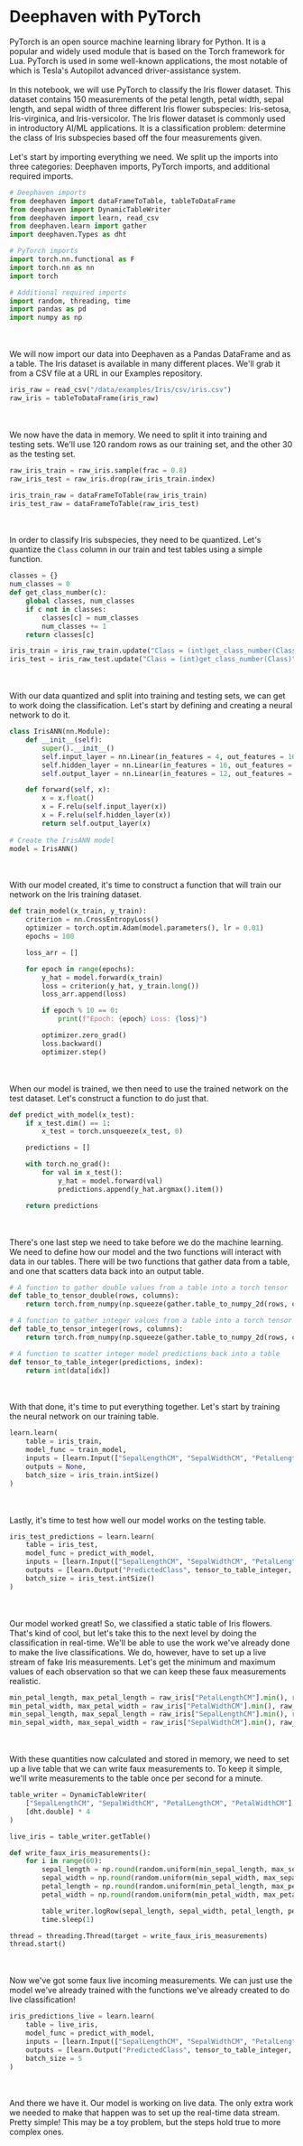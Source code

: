 # Deephaven with PyTorch

PyTorch is an open source machine learning library for Python.  It is a popular and widely used module that is based on the Torch framework for Lua.  PyTorch is used in some well-known applications, the most notable of which is Tesla's Autopilot advanced driver-assistance system.
\
\
In this notebook, we will use PyTorch to classify the Iris flower dataset.  This dataset contains 150 measurements of the petal length, petal width, sepal length, and sepal width of three different Iris flower subspecies: Iris-setosa, Iris-virginica, and Iris-versicolor.  The Iris flower dataset is commonly used in introductory AI/ML applications.  It is a classification problem: determine the class of Iris subspecies based off the four measurements given.
\
\
Let's start by importing everything we need.  We split up the imports into three categories: Deephaven imports, PyTorch imports, and additional required imports.

```python
# Deephaven imports
from deephaven import dataFrameToTable, tableToDataFrame
from deephaven import DynamicTableWriter
from deephaven import learn, read_csv
from deephaven.learn import gather
import deephaven.Types as dht

# PyTorch imports
import torch.nn.functional as F
import torch.nn as nn
import torch

# Additional required imports
import random, threading, time
import pandas as pd
import numpy as np
```
\
\
We will now import our data into Deephaven as a Pandas DataFrame and as a table.  The Iris dataset is available in many different places.  We'll grab it from a CSV file at a URL in our Examples repository.

```python
iris_raw = read_csv("/data/examples/Iris/csv/iris.csv")
raw_iris = tableToDataFrame(iris_raw)
```
\
\
We now have the data in memory.  We need to split it into training and testing sets.  We'll use 120 random rows as our training set, and the other 30 as the testing set.

```python
raw_iris_train = raw_iris.sample(frac = 0.8)
raw_iris_test = raw_iris.drop(raw_iris_train.index)

iris_train_raw = dataFrameToTable(raw_iris_train)
iris_test_raw = dataFrameToTable(raw_iris_test)
```
\
\
In order to classify Iris subspecies, they need to be quantized.  Let's quantize the `Class` column in our train and test tables using a simple function.

```python
classes = {}
num_classes = 0
def get_class_number(c):
    global classes, num_classes
    if c not in classes:
        classes[c] = num_classes
        num_classes += 1
    return classes[c]

iris_train = iris_raw_train.update("Class = (int)get_class_number(Class)")
iris_test = iris_raw_test.update("Class = (int)get_class_number(Class)")
```
\
\
With our data quantized and split into training and testing sets, we can get to work doing the classification.  Let's start by defining and creating a neural network to do it.

```python
class IrisANN(nn.Module):
    def __init__(self):
        super().__init__()
        self.input_layer = nn.Linear(in_features = 4, out_features = 16)
        self.hidden_layer = nn.Linear(in_features = 16, out_features = 12)
        self.output_layer = nn.Linear(in_features = 12, out_features = 3)

    def forward(self, x):
        x = x.float()
        x = F.relu(self.input_layer(x))
        x = F.relu(self.hidden_layer(x))
        return self.output_layer(x)
        
# Create the IrisANN model
model = IrisANN()
```
\
\
With our model created, it's time to construct a function that will train our network on the Iris training dataset.

```python
def train_model(x_train, y_train):
    criterion = nn.CrossEntropyLoss()
    optimizer = torch.optim.Adam(model.parameters(), lr = 0.01)
    epochs = 100

    loss_arr = []

    for epoch in range(epochs):
        y_hat = model.forward(x_train)
        loss = criterion(y_hat, y_train.long())
        loss_arr.append(loss)

        if epoch % 10 == 0:
            print(f"Epoch: {epoch} Loss: {loss}")

        optimizer.zero_grad()
        loss.backward()
        optimizer.step()
```
\
\
When our model is trained, we then need to use the trained network on the test dataset.  Let's construct a function to do just that.

```python
def predict_with_model(x_test):
    if x_test.dim() == 1:
        x_test = torch.unsqueeze(x_test, 0)

    predictions = []

    with torch.no_grad():
        for val in x_test():
            y_hat = model.forward(val)
            predictions.append(y_hat.argmax().item())

    return predictions
```
\
\
There's one last step we need to take before we do the machine learning.  We need to define how our model and the two functions will interact with data in our tables.  There will be two functions that gather data from a table, and one that scatters data back into an output table.

```python
# A function to gather double values from a table into a torch tensor
def table_to_tensor_double(rows, columns):
    return torch.from_numpy(np.squeeze(gather.table_to_numpy_2d(rows, columns, dtype = np.double)))

# A function to gather integer values from a table into a torch tensor
def table_to_tensor_integer(rows, columns):
    return torch.from_numpy(np.squeeze(gather.table_to_numpy_2d(rows, columns, dtype = int)))

# A function to scatter integer model predictions back into a table
def tensor_to_table_integer(predictions, index):
    return int(data[idx])
```
\
\
With that done, it's time to put everything together.  Let's start by training the neural network on our training table.

```python
learn.learn(
    table = iris_train,
    model_func = train_model,
    inputs = [learn.Input(["SepalLengthCM", "SepalWidthCM", "PetalLengthCM", "PetalWidthCM"], table_to_tensor_double), learn.Input("Class", table_to_tensor_integer)],
    outputs = None,
    batch_size = iris_train.intSize()
)
```
\
\
Lastly, it's time to test how well our model works on the testing table.

```python
iris_test_predictions = learn.learn(
    table = iris_test,
    model_func = predict_with_model,
    inputs = [learn.Input(["SepalLengthCM", "SepalWidthCM", "PetalLengthCM", "PetalWidthCM"], table_to_tensor_double)],
    outputs = [learn.Output("PredictedClass", tensor_to_table_integer, "int")],
    batch_size = iris_test.intSize()
)
```
\
\
Our model worked great!  So, we classified a static table of Iris flowers.  That's kind of cool, but let's take this to the next level by doing the classification in real-time.  We'll be able to use the work we've already done to make the live classifications.  We do, however, have to set up a live stream of fake Iris measurements.  Let's get the minimum and maximum values of each observation so that we can keep these faux measurements realistic.

```python
min_petal_length, max_petal_length = raw_iris["PetalLengthCM"].min(), raw_iris["PetalLengthCM"].max()
min_petal_width, max_petal_width = raw_iris["PetalWidthCM"].min(), raw_iris["PetalWidthCM"].max()
min_sepal_length, max_sepal_length = raw_iris["SepalLengthCM"].min(), raw_iris["SepalLengthCM"].max()
min_sepal_width, max_sepal_width = raw_iris["SepalWidthCM"].min(), raw_iris["SepalWidthCM"].max()
```
\
\
With these quantities now calculated and stored in memory, we need to set up a live table that we can write faux measurements to.  To keep it simple, we'll write measurements to the table once per second for a minute.

```python
table_writer = DynamicTableWriter(
    ["SepalLengthCM", "SepalWidthCM", "PetalLengthCM", "PetalWidthCM"],
    [dht.double] * 4
)

live_iris = table_writer.getTable()

def write_faux_iris_measurements():
    for i in range(60):
        sepal_length = np.round(random.uniform(min_sepal_length, max_sepal_length), 1)
        sepal_width = np.round(random.uniform(min_sepal_width, max_sepal_width), 1)
        petal_length = np.round(random.uniform(min_petal_length, max_petal_length), 1)
        petal_width = np.round(random.uniform(min_petal_width, max_petal_width), 1)

        table_writer.logRow(sepal_length, sepal_width, petal_length, petal_width)
        time.sleep(1)

thread = threading.Thread(target = write_faux_iris_measurements)
thread.start()
```
\
\
Now we've got some faux live incoming measurements.  We can just use the model we've already trained with the functions we've already created to do live classification!

```python
iris_predictions_live = learn.learn(
    table = live_iris,
    model_func = predict_with_model,
    inputs = [learn.Input(["SepalLengthCM", "SepalWidthCM", "PetalLengthCM", "PetalWidthCM"], table_to_tensor_double)],
    outputs = [learn.Output("PredictedClass", tensor_to_table_integer, "int")],
    batch_size = 5
)
```
\
\
And there we have it.  Our model is working on live data.  The only extra work we needed to make that happen was to set up the real-time data stream.  Pretty simple!  This may be a toy problem, but the steps hold true to more complex ones.
